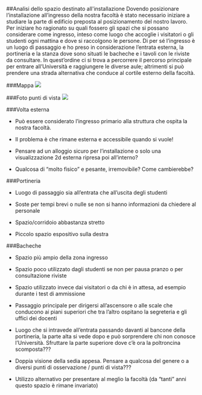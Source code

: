 ##Analisi dello spazio destinato all'installazione
Dovendo posizionare l’installazione all’ingresso della nostra facoltà è stato necessario iniziare a studiare la parte di edificio preposta al posizionamento del nostro lavoro.
Per iniziare ho ragionato su quali fossero gli spazi che si possano considerare come ingresso, inteso come luogo che accoglie i visitatori o gli studenti ogni mattina e dove si raccolgono le persone.
Di per sé l’ingresso è un luogo di passaggio e ho preso in considerazione l’entrata esterna, la portineria e la stanza dove sono situati le bacheche e i tavoli con le riviste da consultare.
In quest’ordine ci si trova a percorrere il percorso principale per entrare all’Università e raggiungere le diverse aule; altrimenti si può prendere una strada alternativa che conduce al cortile esterno della facoltà.

###Mappa
![](http://i.imgur.com/ILHoDbG.jpg)

###Foto punti di vista
![](http://i.imgur.com/jQYg81w.jpg)

###Volta esterna

* Può essere considerato l’ingresso primario alla struttura che ospita la nostra facoltà.

* Il problema è che rimane esterna e accessibile quando si vuole! 

* Pensare ad un alloggio sicuro per l’installazione o solo una visualizzazione 2d esterna ripresa poi all’interno?

* Qualcosa di “molto fisico” e pesante, irremovibile? Come cambierebbe?


###Portineria

* Luogo di passaggio sia all’entrata che all’uscita degli studenti

* Soste per tempi brevi o nulle se non si hanno informazioni da chiedere al personale

* Spazio/corridoio abbastanza stretto

* Piccolo spazio espositivo sulla destra

###Bacheche

* Spazio più ampio della zona ingresso

* Spazio poco utilizzato dagli studenti se non per pausa pranzo o per consultazione riviste

* Spazio utilizzato invece dai visitatori o da chi è in attesa, ad esempio durante i test di ammissione

* Passaggio principale per dirigersi all’ascensore o alle scale che conducono ai piani superiori che tra l’altro ospitano la segreteria e gli uffici dei docenti

* Luogo che si intravede all’entrata passando davanti al bancone della portineria, la parte alta si vede dopo e può sorprendere chi non conosce l’Università. Sfruttare la parte superiore dove c’è ora la poltroncina scomposta???

* Doppia visione della sedia appesa. Pensare a qualcosa del genere o a diversi punti di osservazione / punti di vista???

* Utilizzo alternativo per presentare al meglio la facoltà (da “tanti” anni questo spazio è rimane invariato)
